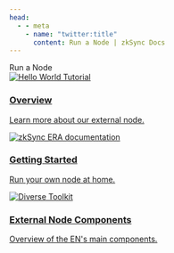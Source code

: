 ```yaml
---
head:
  - - meta
    - name: "twitter:title"
      content: Run a Node | zkSync Docs
---
```


<div class="cards-heading">
   <span class="title-section">Run a Node</span>
</div>
<section>
  <div class="card-container">
    <a
      href="/infra/introduction"
      class="card"
    >
      <img  
        src="/images/landing/lets-get-started.png" 
        alt="Hello World Tutorial"
      >
      <div class="content">
        <h3>Overview</h3>
        <p>Learn more about our external node.</p>
      </div>
    </a>
    <a
      href="/infra/external-node/running-node.html"
      class="card"
    >
      <img
        src="/images/landing/run-a-node.png" 
        alt="zkSync ERA documentation"
      />
      <div class="content">
        <h3>Getting Started</h3>
        <p>Run your own node at home.</p>
      </div>
    </a>
    <a
      href="/infra/external-node/component-breakdown.html"
      class="card"
    >
      <img  
        src="/images/landing/diverse-toolkit.png" 
        alt="Diverse Toolkit"
      >
      <div class="content">
        <h3>External Node Components</h3>
        <p>Overview of the EN's main components.</p>
      </div>
    </a>
  </div>
</section>
